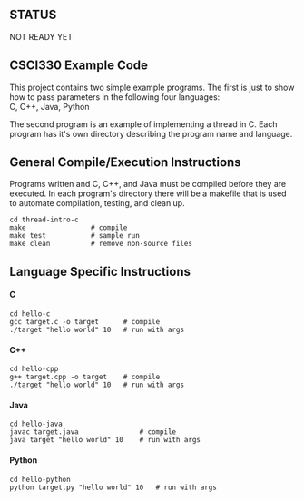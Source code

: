 ## STATUS

NOT READY YET

## CSCI330 Example Code

This project contains two simple example programs.
The first is just to show how to pass parameters in the following four languages:  
C, C++, Java, Python

The second program is an example of implementing a thread in C. Each program has it's own directory describing the program name and language.


## General Compile/Execution Instructions
Programs written and C, C++, and Java must be compiled before they are executed. In each program's directory there will be a makefile that is used to automate compilation, testing, and clean up.
```
cd thread-intro-c
make                # compile
make test           # sample run
make clean          # remove non-source files
```

## Language Specific Instructions
#### C
```
cd hello-c
gcc target.c -o target      # compile
./target "hello world" 10   # run with args
```
#### C++
```
cd hello-cpp
g++ target.cpp -o target    # compile
./target "hello world" 10   # run with args
```
#### Java
```
cd hello-java
javac target.java               # compile
java target "hello world" 10    # run with args
```
#### Python
```
cd hello-python
python target.py "hello world" 10   # run with args
```
